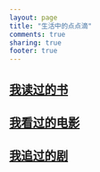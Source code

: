 ```yaml
---
layout: page
title: "生活中的点点滴"
comments: true
sharing: true
footer: true
---
```


<h2 class="entry-title"><a href="{{ root_url }}/life/book.html">我读过的书</a></h2>
<h2 class="entry-title"><a href="{{ root_url }}/life/movie.html">我看过的电影</a></h2>
<h2 class="entry-title"><a href="{{ root_url }}/life/drama.html">我追过的剧</a></h2>